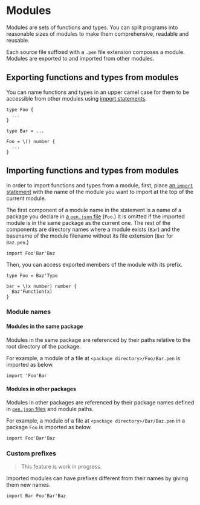 # Modules

Modules are sets of functions and types. You can split programs into reasonable sizes of modules to make them comprehensive, readable and reusable.

Each source file suffixed with a `.pen` file extension composes a module. Modules are exported to and imported from other modules.

## Exporting functions and types from modules

You can name functions and types in an upper camel case for them to be accessible from other modules using [import statements](#importing-functions-and-types-from-modules).

```pen
type Foo {
  ...
}

type Bar = ...

Foo = \() number {
  ...
}
```

## Importing functions and types from modules

In order to import functions and types from a module, first, place [an `import` statement](/references/language/syntax.md#import-statement) with the name of the module you want to import at the top of the current module.

The first component of a module name in the statement is a name of a package you declare in [a `pen.json` file][package-configuration] (`Foo`.) It is omitted if the imported module is in the same package as the current one. The rest of the components are directory names where a module exists (`Bar`) and the basename of the module filename without its file extension (`Baz` for `Baz.pen`.)

```pen
import Foo'Bar'Baz
```

Then, you can access exported members of the module with its prefix.

```pen
type Foo = Baz'Type

bar = \(x number) number {
  Baz'Function(x)
}
```

### Module names

#### Modules in the same package

Modules in the same package are referenced by their paths relative to the root directory of the package.

For example, a module of a file at `<package directory>/Foo/Bar.pen` is imported as below.

```pen
import 'Foo'Bar
```

#### Modules in other packages

Modules in other packages are referenced by their package names defined in [`pen.json` files][package-configuration] and module paths.

For example, a module of a file at `<package directory>/Bar/Baz.pen` in a package `Foo` is imported as below.

```pen
import Foo'Bar'Baz
```

### Custom prefixes

> This feature is work in progress.

Imported modules can have prefixes different from their names by giving them new names.

```pen
import Bar Foo'Bar'Baz
```

[package-configuration]: packages.md#package-configuration
